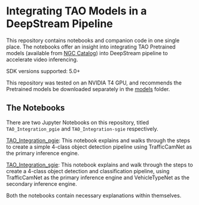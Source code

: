 # Integrating TAO Models in a DeepStream Pipeline

This repository contains notebooks and companion code in one single place. The notebooks offer an insight into integrating TAO Pretrained models (available from [NGC Catalog](https://catalog.ngc.nvidia.com)) into DeepStream pipeline to accelerate video inferencing.

SDK versions supported: 5.0+

This repository was tested on an NVIDIA T4 GPU, and recommends the Pretrained models be downloaded separately in the [models](models/) folder.

## The Notebooks

There are two Jupyter Notebooks on this repository, titled `TAO_Integration_pgie` and `TAO_Integration-sgie` respectively.

[TAO_Integration_pgie](notebooks/TAO_Integration_pgie.ipynb): This notebook explains and walks through the steps to create a simple 4-class object detection pipeline using TrafficCamNet as the primary inference engine.

[](images/pgie_output.jpg)

[TAO_Integration_sgie](notebooks/TAO_Integration_sgie.ipnb): This notebook explains and walk through the steps to create a 4-class object detection and classification pipeline, using TrafficCamNet as the primary inference engine and VehicleTypeNet as the secondary inference engine.

[](images/sgie_output.jpg)

Both the notebooks contain necessary explanations within themselves.
